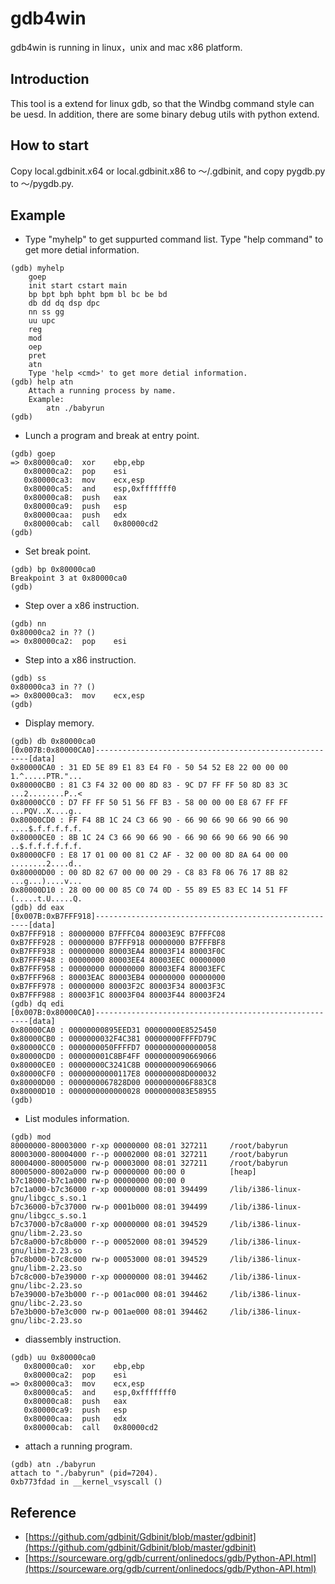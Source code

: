 # gdb4win

gdb4win is running in linux，unix and mac x86 platform.

## Introduction

This tool is a extend for linux gdb, so that the Windbg command style can be uesd. In addition, there are some binary debug utils with python extend.

## How to start

Copy local.gdbinit.x64 or local.gdbinit.x86 to ～/.gdbinit, and copy pygdb.py to ～/pygdb.py.

## Example

+ Type "myhelp" to get suppurted command list. Type "help command" to get more detial information.

> 
    (gdb) myhelp
        goep
        init start cstart main
        bp bpt bph bpht bpm bl bc be bd
        db dd dq dsp dpc
        nn ss gg
        uu upc
        reg
        mod
        oep
        pret
        atn
        Type 'help <cmd>' to get more detial information.
    (gdb) help atn
        Attach a running process by name.
        Example:
            atn ./babyrun
    (gdb)

+ Lunch a program and break at entry point.

>
    (gdb) goep
    => 0x80000ca0:	xor    ebp,ebp
       0x80000ca2:	pop    esi
       0x80000ca3:	mov    ecx,esp
       0x80000ca5:	and    esp,0xfffffff0
       0x80000ca8:	push   eax
       0x80000ca9:	push   esp
       0x80000caa:	push   edx
       0x80000cab:	call   0x80000cd2
    (gdb)


+ Set break point.
>
    (gdb) bp 0x80000ca0
    Breakpoint 3 at 0x80000ca0
    (gdb)

+ Step over a x86 instruction.
>
    (gdb) nn
    0x80000ca2 in ?? ()
    => 0x80000ca2:	pop    esi

+ Step into a x86 instruction.
>
    (gdb) ss
    0x80000ca3 in ?? ()
    => 0x80000ca3:	mov    ecx,esp
    (gdb)

+ Display memory.
>
    (gdb) db 0x80000ca0
    [0x007B:0x80000CA0]-------------------------------------------------------[data]
    0x80000CA0 : 31 ED 5E 89 E1 83 E4 F0 - 50 54 52 E8 22 00 00 00 1.^.....PTR."...
    0x80000CB0 : 81 C3 F4 32 00 00 8D 83 - 9C D7 FF FF 50 8D 83 3C ...2........P..<
    0x80000CC0 : D7 FF FF 50 51 56 FF B3 - 58 00 00 00 E8 67 FF FF ...PQV..X....g..
    0x80000CD0 : FF F4 8B 1C 24 C3 66 90 - 66 90 66 90 66 90 66 90 ....$.f.f.f.f.f.
    0x80000CE0 : 8B 1C 24 C3 66 90 66 90 - 66 90 66 90 66 90 66 90 ..$.f.f.f.f.f.f.
    0x80000CF0 : E8 17 01 00 00 81 C2 AF - 32 00 00 8D 8A 64 00 00 ........2....d..
    0x80000D00 : 00 8D 82 67 00 00 00 29 - C8 83 F8 06 76 17 8B 82 ...g...)....v...
    0x80000D10 : 28 00 00 00 85 C0 74 0D - 55 89 E5 83 EC 14 51 FF (.....t.U.....Q.
    (gdb) dd eax
    [0x007B:0xB7FFF918]-------------------------------------------------------[data]
    0xB7FFF918 : 80000000 B7FFFC04 80003E9C B7FFFC08
    0xB7FFF928 : 00000000 B7FFF918 00000000 B7FFFBF8
    0xB7FFF938 : 00000000 80003EA4 80003F14 80003F0C
    0xB7FFF948 : 00000000 80003EE4 80003EEC 00000000
    0xB7FFF958 : 00000000 00000000 80003EF4 80003EFC
    0xB7FFF968 : 80003EAC 80003EB4 00000000 00000000
    0xB7FFF978 : 00000000 80003F2C 80003F34 80003F3C
    0xB7FFF988 : 80003F1C 80003F04 80003F44 80003F24
    (gdb) dq edi
    [0x007B:0x80000CA0]-------------------------------------------------------[data]
    0x80000CA0 : 00000000895EED31 00000000E8525450
    0x80000CB0 : 0000000032F4C381 00000000FFFFD79C
    0x80000CC0 : 0000000050FFFFD7 0000000000000058
    0x80000CD0 : 000000001C8BF4FF 0000000090669066
    0x80000CE0 : 00000000C3241C8B 0000000090669066
    0x80000CF0 : 00000000000117E8 000000008D000032
    0x80000D00 : 0000000067828D00 0000000006F883C8
    0x80000D10 : 0000000000000028 0000000083E58955
    (gdb)

+ List modules information.
>
    (gdb) mod
    80000000-80003000 r-xp 00000000 08:01 327211     /root/babyrun
    80003000-80004000 r--p 00002000 08:01 327211     /root/babyrun
    80004000-80005000 rw-p 00003000 08:01 327211     /root/babyrun
    80005000-8002a000 rw-p 00000000 00:00 0          [heap]
    b7c18000-b7c1a000 rw-p 00000000 00:00 0 
    b7c1a000-b7c36000 r-xp 00000000 08:01 394499     /lib/i386-linux-gnu/libgcc_s.so.1
    b7c36000-b7c37000 rw-p 0001b000 08:01 394499     /lib/i386-linux-gnu/libgcc_s.so.1
    b7c37000-b7c8a000 r-xp 00000000 08:01 394529     /lib/i386-linux-gnu/libm-2.23.so
    b7c8a000-b7c8b000 r--p 00052000 08:01 394529     /lib/i386-linux-gnu/libm-2.23.so
    b7c8b000-b7c8c000 rw-p 00053000 08:01 394529     /lib/i386-linux-gnu/libm-2.23.so
    b7c8c000-b7e39000 r-xp 00000000 08:01 394462     /lib/i386-linux-gnu/libc-2.23.so
    b7e39000-b7e3b000 r--p 001ac000 08:01 394462     /lib/i386-linux-gnu/libc-2.23.so
    b7e3b000-b7e3c000 rw-p 001ae000 08:01 394462     /lib/i386-linux-gnu/libc-2.23.so

+ diassembly instruction.
>
    (gdb) uu 0x80000ca0
       0x80000ca0:	xor    ebp,ebp
       0x80000ca2:	pop    esi
    => 0x80000ca3:	mov    ecx,esp
       0x80000ca5:	and    esp,0xfffffff0
       0x80000ca8:	push   eax
       0x80000ca9:	push   esp
       0x80000caa:	push   edx
       0x80000cab:	call   0x80000cd2

+ attach a running program.
>
    (gdb) atn ./babyrun
    attach to "./babyrun" (pid=7204).
    0xb773fdad in __kernel_vsyscall ()

## Reference

+ [https://github.com/gdbinit/Gdbinit/blob/master/gdbinit](https://github.com/gdbinit/Gdbinit/blob/master/gdbinit)
+ [https://sourceware.org/gdb/current/onlinedocs/gdb/Python-API.html](https://sourceware.org/gdb/current/onlinedocs/gdb/Python-API.html)
